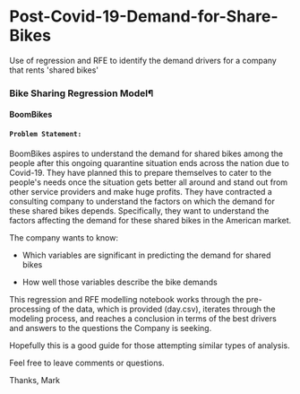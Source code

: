 # Post-Covid-19-Demand-for-Share-Bikes
Use of regression and RFE to identify the demand drivers for a company that rents 'shared bikes'



### Bike Sharing Regression Model¶
#### BoomBikes
#### `Problem Statement:`
BoomBikes aspires to understand the demand for shared bikes among the people after this ongoing quarantine situation ends across the nation due to Covid-19. They have planned this to prepare themselves to cater to the people's needs once the situation gets better all around and stand out from other service providers and make huge profits. They have contracted a consulting company to understand the factors on which the demand for these shared bikes depends. Specifically, they want to understand the factors affecting the demand for these shared bikes in the American market.

The company wants to know:

 - Which variables are significant in predicting the demand for shared bikes

 - How well those variables describe the bike demands


This regression and RFE modelling notebook works through the pre-processing of the data, which is provided (day.csv), iterates through the modeling process, and reaches a conclusion in terms of the best drivers and answers to the questions the Company is seeking.

Hopefully this is a good guide for those attempting similar types of analysis.

Feel free to leave comments or questions.

Thanks, Mark
